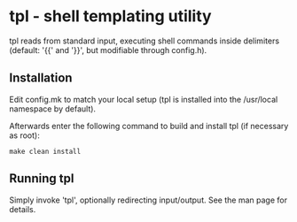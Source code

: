 tpl - shell templating utility
==============================
tpl reads from standard input, executing shell commands inside
delimiters (default: '{{' and '}}', but modifiable through config.h).


Installation
------------
Edit config.mk to match your local setup (tpl is installed into
the /usr/local namespace by default).

Afterwards enter the following command to build and install tpl (if
necessary as root):

	make clean install


Running tpl
-----------
Simply invoke 'tpl', optionally redirecting input/output.
See the man page for details.
